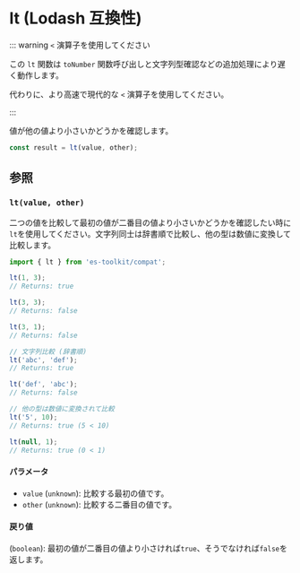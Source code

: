 # lt (Lodash 互換性)

::: warning `<` 演算子を使用してください

この `lt` 関数は `toNumber` 関数呼び出しと文字列型確認などの追加処理により遅く動作します。

代わりに、より高速で現代的な `<` 演算子を使用してください。

:::

値が他の値より小さいかどうかを確認します。

```typescript
const result = lt(value, other);
```

## 参照

### `lt(value, other)`

二つの値を比較して最初の値が二番目の値より小さいかどうかを確認したい時に`lt`を使用してください。文字列同士は辞書順で比較し、他の型は数値に変換して比較します。

```typescript
import { lt } from 'es-toolkit/compat';

lt(1, 3);
// Returns: true

lt(3, 3);
// Returns: false

lt(3, 1);
// Returns: false

// 文字列比較 (辞書順)
lt('abc', 'def');
// Returns: true

lt('def', 'abc');
// Returns: false

// 他の型は数値に変換されて比較
lt('5', 10);
// Returns: true (5 < 10)

lt(null, 1);
// Returns: true (0 < 1)
```

#### パラメータ

- `value` (`unknown`): 比較する最初の値です。
- `other` (`unknown`): 比較する二番目の値です。

#### 戻り値

(`boolean`): 最初の値が二番目の値より小さければ`true`、そうでなければ`false`を返します。
